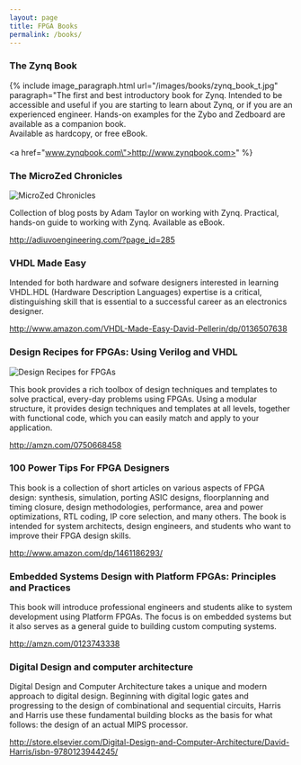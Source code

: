 ```yaml
---
layout: page
title: FPGA Books
permalink: /books/
---
```


### The Zynq Book

{% include image_paragraph.html url="/images/books/zynq_book_t.jpg" paragraph="The first and best introductory book for Zynq. Intended to be accessible and useful if you are starting to learn about Zynq, or if you are an experienced engineer. Hands-on examples for the Zybo and Zedboard are available as a companion book. 
<br>
Available as hardcopy, or free eBook.
<br>
<br>
<a href=\"www.zynqbook.com\">http://www.zynqbook.com></a>" %}
 

### The MicroZed Chronicles
![MicroZed Chronicles](../images/books/zed_chronicles_t.jpg "MicroZed Chronicles")

Collection of blog posts by Adam Taylor on working with Zynq. Practical, hands-on guide to working with Zynq. Available as eBook.

<http://adiuvoengineering.com/?page_id=285>

### VHDL Made Easy

Intended for both hardware and sofware designers interested in learning VHDL.HDL (Hardware Description Languages) expertise is a critical, distinguishing skill that is essential to a successful career as an electronics designer.

<http://www.amazon.com/VHDL-Made-Easy-David-Pellerin/dp/0136507638>

### Design Recipes for FPGAs: Using Verilog and VHDL
![Design Recipes for FPGAs](../images/books/design_recipes_t.jpg "Design Recipes for FPGAs ")

This book provides a rich toolbox of design techniques and templates to solve practical, every-day problems using FPGAs. Using a modular structure, it provides design techniques and templates at all levels, together with functional code, which you can easily match and apply to your application. 

<http://amzn.com/0750668458>

### 100 Power Tips For FPGA Designers
This book is a collection of short articles on various aspects of FPGA design: synthesis, simulation, porting ASIC designs, floorplanning and timing closure, design methodologies, performance, area and power optimizations, RTL coding, IP core selection, and many others. The book is intended for system architects, design engineers, and students who want to improve their FPGA design skills.

<http://www.amazon.com/dp/1461186293/>

### Embedded Systems Design with Platform FPGAs: Principles and Practices
This book will introduce professional engineers and students alike to system development using Platform FPGAs. The focus is on embedded systems but it also serves as a general guide to building custom computing systems. 

<http://amzn.com/0123743338>


### Digital Design and computer architecture
Digital Design and Computer Architecture takes a unique and modern approach to digital design. Beginning with digital logic gates and progressing to the design of combinational and sequential circuits, Harris and Harris use these fundamental building blocks as the basis for what follows: the design of an actual MIPS processor. 

<http://store.elsevier.com/Digital-Design-and-Computer-Architecture/David-Harris/isbn-9780123944245/>
